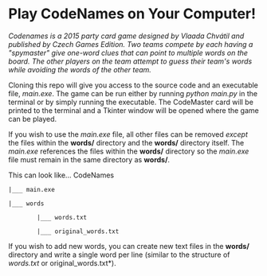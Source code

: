 # Play CodeNames on Your Computer! 

*Codenames is a 2015 party card game designed by Vlaada Chvátil and published by Czech Games Edition. Two teams compete by each having a "spymaster" give one-word clues that can point to multiple words on the board. The other players on the team attempt to guess their team's words while avoiding the words of the other team.*

Cloning this repo will give you access to the source code and an executable file, *main.exe*. The game can be run either by running *python main.py* in the terminal or by simply running the executable. The CodeMaster card will be printed to the terminal and a Tkinter window will be opened where the game can be played.

If you wish to use the *main.exe* file, all other files can be removed *except* the files within the **words/** directory and the **words/** directory itself. The *main.exe* references the files within the **words/** directory so the *main.exe* file must remain in the same directory as **words/**.

This can look like...
CodeNames

    |___ main.exe

    |___ words

            |___ words.txt

            |___ original_words.txt
            

If you wish to add new words, you can create new text files in the **words/** directory and write a single word per line (similar to the structure of *words.txt* or original_words.txt*).
